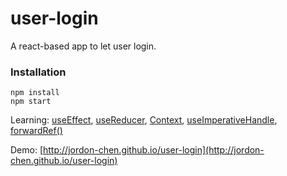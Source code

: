 # user-login

A react-based app to let user login.

### Installation

```
npm install
npm start
```

Learning: [useEffect](https://reactjs.org/docs/hooks-effect.html), [useReducer](https://reactjs.org/docs/hooks-reference.html#usereducer), [Context](https://reactjs.org/docs/context.html), [useImperativeHandle](https://reactjs.org/docs/hooks-reference.html#useimperativehandle), [forwardRef()](https://reactjs.org/docs/forwarding-refs.html)

Demo: [http://jordon-chen.github.io/user-login](http://jordon-chen.github.io/user-login)
